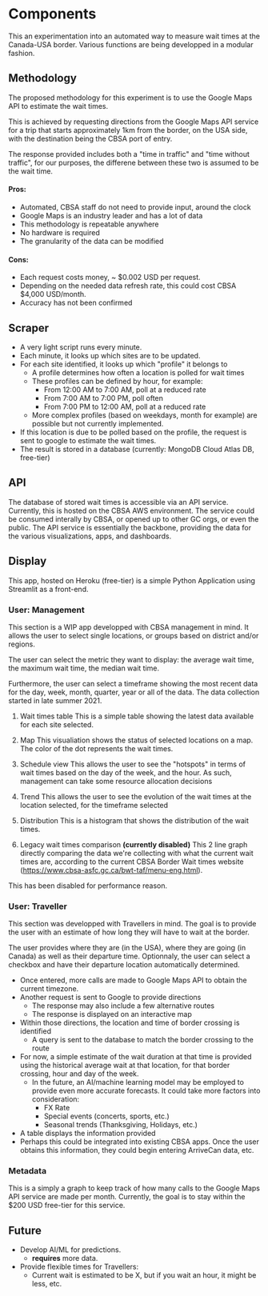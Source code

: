 # Components
This an experimentation into an automated way to measure wait times at the Canada-USA border. Various functions are being developped in a modular fashion.
## Methodology
The proposed methodology for this experiment is to use the Google Maps API to estimate the wait times.

This is achieved by requesting directions from the Google Maps API service for a trip that starts approximately 1km from the border, on the USA side, with the destination being the CBSA port of entry.

The response provided includes both a "time in traffic" and "time without traffic", for our purposes, the differene between these two is assumed to be the wait time.

#### Pros:
- Automated, CBSA staff do not need to provide input, around the clock
- Google Maps is an industry leader and has a lot of data
- This methodology is repeatable anywhere
- No hardware is required
- The granularity of the data can be modified
#### Cons:
- Each request costs money, ~ $0.002 USD per request.
 - Depending on the needed data refresh rate, this could cost CBSA $4,000 USD/month.
- Accuracy has not been confirmed
## Scraper
- A very light script runs every minute.
- Each minute, it looks up which sites are to be updated.
- For each site identified, it looks up which "profile" it belongs to
    - A profile determines how often a location is polled for wait times
    - These profiles can be defined by hour, for example:
        - From 12:00 AM to 7:00 AM, poll at a reduced rate
        - From 7:00 AM to 7:00 PM, poll often
        - From 7:00 PM to 12:00 AM, poll at a reduced rate
    - More complex profiles (based on weekdays, month for example) are possible but not currently implemented.
- If this location is due to be polled based on the profile, the request is sent to google to estimate the wait times.
- The result is stored in a database (currently: MongoDB Cloud Atlas DB, free-tier)


## API
The database of stored wait times is accessible via an API service. Currently, this is hosted on the CBSA AWS environment. The service could be consumed interally by CBSA, or opened up to other GC orgs, or even the public. The API service is essentially the backbone, providing the data for the various visualizations, apps, and dashboards.
## Display
This app, hosted on Heroku (free-tier) is a simple Python Application using Streamlit as a front-end.
### User: Management
This section is a WIP app developped with CBSA management in mind. It allows the user to select single locations, or groups based on district and/or regions.

The user can select the metric they want to display: the average wait time, the maximum wait time, the median wait time.

Furthermore, the user can select a timeframe showing the most recent data for the day, week, month, quarter, year or all of the data. The data collection started in late summer 2021.



1. Wait times table
This is a simple table showing the latest data available for each site selected.

2. Map
This visualiation shows the status of selected locations on a map. The color of the dot represents the wait times.

3. Schedule view
This allows the user to see the "hotspots" in terms of wait times based on the day of the week, and the hour. As such, management can take some resource allocation decisions

4. Trend
This allows the user to see the evolution of the wait times at the location selected, for the timeframe selected

5. Distribution
This is a histogram that shows the distribution of the wait times.

6. Legacy wait times comparison **(currently disabled)**
This 2 line graph directly comparing the data we're collecting with what the current wait times are, according to the current CBSA Border Wait times website (https://www.cbsa-asfc.gc.ca/bwt-taf/menu-eng.html).

This has been disabled for performance reason.




### User: Traveller
This section was developped with Travellers in mind. The goal is to provide the user with an estimate of how long they will have to wait at the border.

The user provides where they are (in the USA), where they are going (in Canada) as well as their departure time. Optionnaly, the user can select a checkbox and have their departure location automatically determined. 

- Once entered, more calls are made to Google Maps API to obtain the current timezone. 
- Another request is sent to Google to provide directions
    - The response may also include a few alternative routes
    - The response is displayed on an interactive map 
- Within those directions, the location and time of border crossing is identified
    - A query is sent to the database to match the border crossing to the route
- For now, a simple estimate of the wait duration at that time is provided using the historical average wait at that location, for that border crossing, hour and day of the week.
    - In the future, an AI/machine learning model may be employed to provide even more accurate forecasts. It could take more factors into consideration:
        - FX Rate
        - Special events (concerts, sports, etc.)
        - Seasonal trends (Thanksgiving, Holidays, etc.)
- A table displays the information provided
- Perhaps this could be integrated into existing CBSA apps. Once the user obtains this information, they could begin entering ArriveCan data, etc.


### Metadata
This is a simply a graph to keep track of how many calls to the Google Maps API service are made per month. Currently, the goal is to stay within the $200 USD free-tier for this service. 

## Future
- Develop AI/ML for predictions.
    - **requires** more data.
- Provide flexible times for Travellers:
    - Current wait is estimated to be X, but if you wait an hour, it might be less, etc.